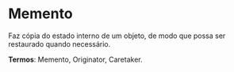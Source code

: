 
# Memento

Faz cópia do estado interno de um objeto, de modo que possa ser restaurado quando necessário. 

**Termos**: Memento, Originator, Caretaker.


